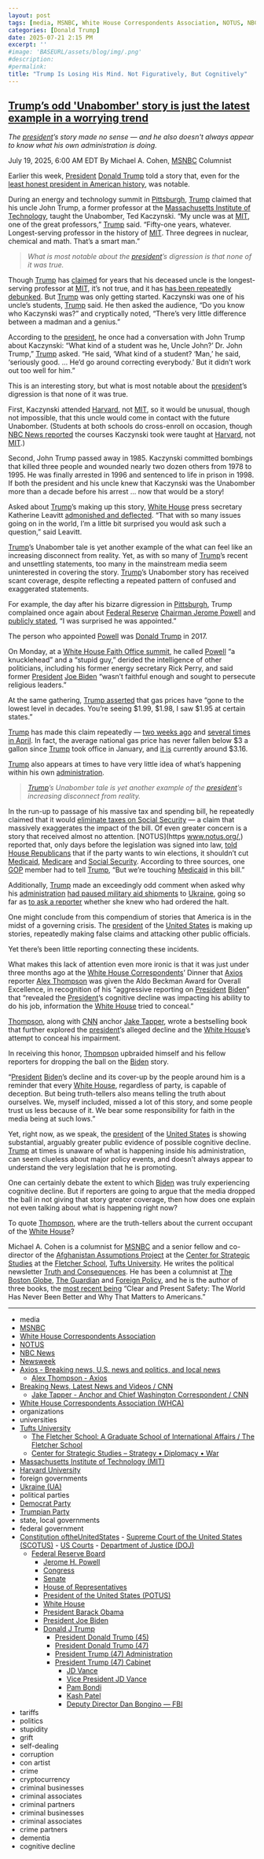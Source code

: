```yaml
---
layout: post
tags: [media, MSNBC, White House Correspondents Association, NOTUS, NBC News, Newsweek, Axios - Breaking news U.S. news and politics and local news, Alex Thompson - Axios, Breaking News Latest News and Videos / CNN, Jake Tapper - Anchor and Chief Washington Correspondent / CNN, White House Correspondents Association (WHCA), organizations, universities, Tufts University, The Fletcher School –  A Graduate School of International Affairs / The Fletcher School, Center for Strategic Studies – Strategy • Diplomacy • War, Massachusetts Institute of Technology (MIT), Harvard University, foreign governments, Ukraine (UA), political parties, Democrat Party, Trumpian Party, state local governments, federal government, Constitution oftheUnitedStates,  Supreme Court of the United States (SCOTUS),  US Courts,  Department of Justice (DOJ), Federal Reserve Board, Jerome H. Powell, Congress, Senate, House of Representatives, President of the United States (POTUS), White House, President Barack Obama, President Joe Biden, Donald J Trump, President Donald Trump (45), President Donald Trump (47), President Trump (47) Administration, President Trump (47) Cabinet, JD Vance, Vice President JD Vance, Pam Bondi, Kash Patel, Deputy Director Dan Bongino — FBI, tariffs, politics, stupidity, grift, self-dealing, corruption, con artist, crime, cryptocurrency, criminal businesses, criminal associates, criminal partners, criminal businesses, criminal associates, crime partners, dementia, cognitive decline]
categories: [Donald Trump]
date: 2025-07-21 2:15 PM
excerpt: ''
#image: 'BASEURL/assets/blog/img/.png'
#description:
#permalink:
title: "Trump Is Losing His Mind. Not Figuratively, But Cognitively"
---
```



## [Trump’s odd 'Unabomber' story is just the latest example in a worrying trend](https://www.msnbc.com/opinion/msnbc-opinion/trump-unabomber-story-biden-cognitive-decline-rcna219453)

*The [president](https://www.whitehouse.gov/)’s story made no sense — and he also doesn't always appear to know what his own administration is doing.*

July 19, 2025, 6:00 AM EDT
By Michael A. Cohen, [MSNBC](https://www.msnbc.com/) Columnist

Earlier this week, [President](https://www.whitehouse.gov/) [Donald Trump](https://www.donaldjtrump.com/) told a story that, even for the [least honest president in American history](https://www.washingtonpost.com/politics/2021/01/24/trumps-false-or-misleading-claims-total-30573-over-four-years/), was notable.

During an energy and technology summit in [Pittsburgh](https://www.pittsburghpa.gov/), [Trump](https://www.donaldjtrump.com/) claimed that his uncle John Trump, a former professor at the [Massachusetts Institute of Technology](https://www.mit.edu/), taught the Unabomber, Ted Kaczynski. “My uncle was at [MIT](https://www.mit.edu/), one of the great professors,” [Trump](https://www.donaldjtrump.com/) said. “Fifty-one years, whatever. Longest-serving professor in the history of [MIT](https://www.mit.edu/). Three degrees in nuclear, chemical and math. That’s a smart man.”

> *What is most notable about the [president](https://www.whitehouse.gov/)’s digression is that none of it was true.*

Though [Trump](https://www.donaldjtrump.com/) has [claimed](https://www.thedailybeast.com/trump-spins-up-wildly-unbelievable-family-link-to-unabomber/) for years that his deceased uncle is the longest-serving professor at [MIT](https://www.mit.edu/), it’s not true, and it has [has been repeatedly debunked](https://www.newsweek.com/fact-check-trump-claims-uncle-longest-serving-professor-mit-1864991?). But [Trump](https://www.donaldjtrump.com/) was only getting started. Kaczynski was one of his uncle’s students, [Trump](https://www.donaldjtrump.com/) said. He then asked the audience, “Do you know who Kaczynski was?” and cryptically noted, “There’s very little difference between a madman and a genius.”

According to the [president](https://www.whitehouse.gov/), he once had a conversation with John Trump about Kaczynski: “What kind of a student was he, Uncle John?’ Dr. John Trump,” [Trump](https://www.donaldjtrump.com/) asked. “He said, ‘What kind of a student? ‘Man,’ he said, ‘seriously good. ... He’d go around correcting everybody.’ But it didn’t work out too well for him.”

This is an interesting story, but what is most notable about the [president](https://www.whitehouse.gov/)’s digression is that none of it was true.

First, Kaczynski attended [Harvard](https://www.harvard.edu/), not [MIT](https://www.mit.edu/), so it would be unusual, though not impossible, that this uncle would come in contact with the future Unabomber. (Students at both schools do cross-enroll on occasion, though [NBC News reported](https://www.nbcnews.com/politics/trump-administration/live-blog/trump-mike-waltz-tariffs-immigration-arizona-grijalva-live-updates-rcna218470/rcrd85057?canonicalCard=true) the courses Kaczynski took were taught at [Harvard](https://www.harvard.edu/), not [MIT](https://www.mit.edu/).)

Second, John Trump passed away in 1985. Kaczynski committed bombings that killed three people and wounded nearly two dozen others from 1978 to 1995. He was finally arrested in 1996 and sentenced to life in prison in 1998. If both the president and his uncle knew that Kaczynski was the Unabomber more than a decade before his arrest ... now that would be a story!

Asked about [Trump](https://www.donaldjtrump.com/)’s making up this story, [White House](https://www.whitehouse.gov/) press secretary Katherine Leavitt [admonished and deflected](https://bsky.app/profile/atrupar.com/post/3lu6jtryhez2q). “That with so many issues going on in the world, I’m a little bit surprised you would ask such a question,” said Leavitt.

[Trump](https://www.donaldjtrump.com/)’s Unabomber tale is yet another example of the what can feel like an increasing disconnect from reality. Yet, as with so many of [Trump](https://www.donaldjtrump.com/)’s recent and unsettling statements, too many in the mainstream media seem uninterested in covering the story. [Trump](https://www.donaldjtrump.com/)’s Unabomber story has received scant coverage, despite reflecting a repeated pattern of confused and exaggerated statements.

For example, the day after his bizarre digression in [Pittsburgh](https://www.pittsburghpa.gov/), Trump complained once again about [Federal Reserve](https://www.federalreserve.gov/) [Chairman Jerome Powell](https://www.federalreserve.gov/aboutthefed/bios/board/powell.htm) and [publicly stated](https://x.com/atrupar/status/1945513122795553257), “I was surprised he was appointed.”

The person who appointed [Powell](https://www.federalreserve.gov/aboutthefed/bios/board/powell.htm) was [Donald Trump](https://www.donaldjtrump.com/) in 2017.

On Monday, at a [White House Faith Office summit](https://abcnews.go.com/Politics/faith-office-luncheon-trump-talks-gas-prices-transgender/story?id=123746594), he called [Powell](https://www.federalreserve.gov/aboutthefed/bios/board/powell.htm) “a knucklehead” and a “stupid guy,” derided the intelligence of other politicians, including his former energy secretary Rick Perry, and said former [President](https://www.whitehouse.gov/) [Joe Biden](https://bidenwhitehouse.archives.gov/) “wasn’t faithful enough and sought to persecute religious leaders.”

At the same gathering, [Trump asserted](https://x.com/atrupar/status/1944813197904535656) that gas prices have “gone to the lowest level in decades. You’re seeing \$1.99, \$1.98, I saw \$1.95 at certain states.”

[Trump](https://www.donaldjtrump.com/) has made this claim repeatedly — [two weeks ago](https://www.cnn.com/2025/05/02/politics/gas-prices-trump-fact-check) and [several times in April](https://www.cnn.com/2025/05/02/politics/gas-prices-trump-fact-check). In fact, the average national gas price has never fallen below \$3 a gallon since [Trump](https://www.donaldjtrump.com/) took office in January, and [it is](https://gasprices.aaa.com/) currently around \$3.16.

[Trump](https://www.donaldjtrump.com/) also appears at times to have very little idea of what’s happening within his own [administration](https://www.whitehouse.gov/administration/).

> *[Trump](https://www.donaldjtrump.com/)’s Unabomber tale is yet another example of the [president](https://www.whitehouse.gov/)’s increasing disconnect from reality.*

In the run-up to passage of his massive tax and spending bill, he repeatedly claimed that it would [eliminate taxes on Social Security](https://www.politifact.com/factchecks/2025/jun/30/donald-trump/trump-tax-social-security-reconciliation-bill/?) — a claim that massively exaggerates the impact of the bill. Of even greater concern is a story that received almost no attention. [NOTUS](https www.notus.org/,) reported that, only days before the legislation was signed into law, [told House Republicans](https://www.notus.org/congress/reconciliation-timeline-slipping-trump) that if the party wants to win elections, it shouldn’t cut [Medicaid](https://www.medicaid.gov/), [Medicare](https://www.medicare.gov/) and [Social Security](https://www.ssa.gov/). According to three sources, one [GOP](https://www.gop.com/) member had to tell [Trump](https://www.donaldjtrump.com/), “But we’re touching [Medicaid](https://www.medicaid.gov/) in this bill.”

Additionally, [Trump](https://www.donaldjtrump.com/) made an exceedingly odd comment when asked why his [administration](https://www.whitehouse.gov/administration/) [had paused military aid shipments](https://www.newsweek.com/trump-reacts-ukraine-weapons-pause-i-would-know-watch-video-2096851) to [Ukraine](https://www.gov.ua/), going so far as [to ask a reporter](https://www.cnn.com/2025/07/08/politics/video/collins-trump-ukraine-weapons-pause-digvid) whether she knew who had ordered the halt.

One might conclude from this compendium of stories that America is in the midst of a governing crisis. The [president](https://www.whitehouse.gov/) of the [United States](https://www.usa.gov/) is making up stories, repeatedly making false claims and attacking other public officials.

Yet there’s been little reporting connecting these incidents.

What makes this lack of attention even more ironic is that it was just under three months ago at the [White House Correspondents](https://whca.press/)’ Dinner that [Axios](https://www.axios.com/) reporter [Alex Thompson](https://www.axios.com/authors/athompson) was given the Aldo Beckman Award for Overall Excellence, in recognition of his “aggressive reporting on [President](https://www.whitehouse.gov/) [Biden](https://bidenwhitehouse.archives.gov/)” that “revealed the [President](https://www.whitehouse.gov/)’s cognitive decline was impacting his ability to do his job, information the [White House](https://www.whitehouse.gov/) tried to conceal.”

[Thompson](https://www.axios.com/authors/athompson), along with [CNN](https://www.cnn.com/) anchor [Jake Tapper](https://www.cnn.com/profiles/jake-tapper-profile#about), wrote a bestselling book that further explored the [president](https://www.whitehouse.gov/)’s alleged decline and the [White House](https://www.whitehouse.gov/)’s attempt to conceal his impairment.

In receiving this honor, [Thompson](https://www.axios.com/authors/athompson) upbraided himself and his fellow reporters for dropping the ball on the [Biden](https://bidenwhitehouse.archives.gov/) story.

“[President](https://www.whitehouse.gov/) [Biden](https://bidenwhitehouse.archives.gov/)’s decline and its cover-up by the people around him is a reminder that every [White House](https://www.whitehouse.gov/), regardless of party, is capable of deception. But being truth-tellers also means telling the truth about ourselves. We, myself included, missed a lot of this story, and some people trust us less because of it. We bear some responsibility for faith in the media being at such lows.”

Yet, right now, as we speak, the [president](https://www.whitehouse.gov/) of the [United States](https://www.usa.gov/) is showing substantial, arguably greater public evidence of possible cognitive decline. [Trump](https://www.donaldjtrump.com/) at times is unaware of what is happening inside his administration, can seem clueless about major policy events, and doesn’t always appear to understand the very legislation that he is promoting.

One can certainly debate the extent to which [Biden](https://bidenwhitehouse.archives.gov/) was truly experiencing cognitive decline. But if reporters are going to argue that the media dropped the ball in not giving that story greater coverage, then how does one explain not even talking about what is happening right now?

To quote [Thompson](https://www.axios.com/authors/athompson), where are the truth-tellers about the current occupant of the [White House](https://www.whitehouse.gov/)?

Michael A. Cohen is a columnist for [MSNBC](https://www.msnbc.com/) and a senior fellow and co-director of the [Afghanistan Assumptions Project](https://sites.tufts.edu/css/?page_id=1510) at the [Center for Strategic Studies](https://sites.tufts.edu/css/) at the [Fletcher School](https://fletcher.tufts.edu/), [Tufts University](,https://www.tufts.edu/). He writes the political newsletter [Truth and Consequences](https://urldefense.com/v3/__https://truthandcons.substack.com/__;!!PIZeeW5wscynRQ!u_XKZjv-lWH23z1mnHythaCOP6PFQIIYCwx9LK8Bsf1E8Fq24bv3BUSOnMKMGac4phxnOcJrub5z8w_Bku4b2cg$). He has been a columnist at [The Boston Globe](https://www.bostonglobe.com/), [The Guardian](https://www.theguardian.com/) and [Foreign Policy](https://foreignpolicy.com/), and he is the author of three books, the [most recent being](https://urldefense.com/v3/__https://www.amazon.com/dp/B07P77NDT6/ref=dp-kindle-redirect?_encoding=UTF8&btkr=1__;!!PIZeeW5wscynRQ!u_XKZjv-lWH23z1mnHythaCOP6PFQIIYCwx9LK8Bsf1E8Fq24bv3BUSOnMKMGac4phxnOcJrub5z8w_BrJq41KY$) “Clear and Present Safety: The World Has Never Been Better and Why That Matters to Americans.”

----
- media
- [MSNBC](https://www.msnbc.com/)
- [White House Correspondents Association](https://whca.press/)
- [NOTUS](https://www.notus.org/)
- [NBC News](https://www.nbcnews.com/)
- [Newsweek](https://www.newsweek.com/)
- [Axios - Breaking news, U.S. news and politics, and local news](https://www.axios.com/)
    - [Alex Thompson - Axios](https://www.axios.com/authors/athompson)
- [Breaking News, Latest News and Videos / CNN](https://www.cnn.com/)
    - [Jake Tapper - Anchor and Chief Washington Correspondent / CNN](https://www.cnn.com/profiles/jake-tapper-profile#about)
- [White House Correspondents Association (WHCA)](https://whca.press/)
- organizations 
- universities 
- [Tufts University](https://www.tufts.edu/)
    - [The Fletcher School: A Graduate School of International Affairs / The Fletcher School](https://fletcher.tufts.edu/)
    - [Center for Strategic Studies – Strategy • Diplomacy • War](https://sites.tufts.edu/css/)
- [Massachusetts Institute of Technology (MIT)](https://www.mit.edu/)
- [Harvard University](https://www.harvard.edu/)
- foreign governments 
- [Ukraine (UA)](https://www.gov.ua/)
- political parties 
- [Democrat Party](https://www.democrats.org/)
- [Trumpian Party](https://www.gop.com/)
- state, local governments 
- federal government 
- [Constitution oftheUnitedStates](https://constitution.congress.gov/)
        - [Supreme Court of the United States (SCOTUS)](https://www.supremecourt.gov/)
        - [US Courts](https://www.uscourts.gov/)
        - [Department of Justice (DOJ)](https://www.justice.gov/)
    - [Federal Reserve Board](https://www.federalreserve.gov/)
        - [Jerome H. Powell](https://www.federalreserve.gov/aboutthefed/bios/board/powell.htm)
        - [Congress](https://www.congress.gov/)
        - [Senate](https://www.senate.gov/)
        - [House of Representatives](https://www.house.gov/)
        - [President of the United States (POTUS)](https://www.whitehouse.gov/)
        - [White House](https://www.whitehouse.gov/)
        - [President Barack Obama](https://obamawhitehouse.archives.gov/)
        - [President Joe Biden](https://bidenwhitehouse.archives.gov/)
        - [Donald J Trump](https://www.donaldjtrump.com/)
            - [President Donald Trump (45)](https://trumpwhitehouse.archives.gov/)
            - [President Donald Trump (47)](https://www.whitehouse.gov/administration/donald-j-trump/)
            - [President Trump (47) Administration](https://www.whitehouse.gov/administration/)
            - [President Trump (47) Cabinet](https://www.whitehouse.gov/administration/the-cabinet/)
                - [JD Vance](https://www.linkedin.com/in/jd-vance-770a9047/)
                - [Vice President JD Vance](https://www.whitehouse.gov/administration/jd-vance/)
                - [Pam Bondi](https://www.justice.gov/ag/staff-profile/meet-attorney-general)
                - [Kash Patel](https://www.fbi.gov/about/leadership-and-structure/director-patel)
                - [Deputy Director Dan Bongino — FBI](https://www.fbi.gov/about/leadership-and-structure/deputy-director-dan-bongino)
- tariffs
- politics
- stupidity
- grift
- self-dealing
- corruption
- con artist 
- crime
- cryptocurrency 
- criminal businesses
- criminal associates
- criminal partners
- criminal businesses
- criminal associates
- crime partners
- dementia 
- cognitive decline 